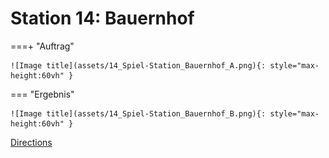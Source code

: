 
# Station 14: Bauernhof


===+ "Auftrag"

    ![Image title](assets/14_Spiel-Station_Bauernhof_A.png){: style="max-height:60vh" }


=== "Ergebnis"

    ![Image title](assets/14_Spiel-Station_Bauernhof_B.png){: style="max-height:60vh" }


[Directions](https://www.google.com/maps/dir/?api=1&travelmode=walking&destination=47.8025001,13.0176721)
